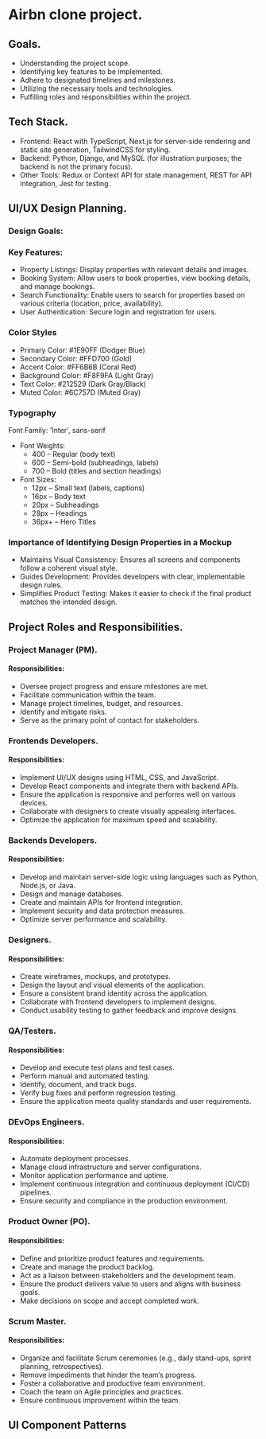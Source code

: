 # Airbn clone project.

## Goals.
- Understanding the project scope.
- Identifying key features to be implemented.
- Adhere to designated timelines and milestones.
- Utilizing the necessary tools and technologies.
- Fulfilling roles and responsibilities within the project.

## Tech Stack.
- Frontend: React with TypeScript, Next.js for server-side rendering and static site generation, TailwindCSS for styling.
- Backend: Python, Django, and MySQL (for illustration purposes; the backend is not the primary focus).
- Other Tools: Redux or Context API for state management, REST for API integration, Jest for testing.

## UI/UX Design Planning.
### Design Goals:

### Key Features:
- Property Listings: Display properties with relevant details and images.
- Booking System: Allow users to book properties, view booking details, and manage bookings.
- Search Functionality: Enable users to search for properties based on various criteria (location, price, availability).
- User Authentication: Secure login and registration for users.
  
### Color Styles
- Primary Color: #1E90FF (Dodger Blue)
- Secondary Color: #FFD700 (Gold)
- Accent Color: #FF6B6B (Coral Red)
- Background Color: #F8F9FA (Light Gray)
- Text Color: #212529 (Dark Gray/Black)
- Muted Color: #6C757D (Muted Gray)
  
### Typography
Font Family: 'Inter', sans-serif
- Font Weights:
  - 400 – Regular (body text)
  - 600 – Semi-bold (subheadings, labels)
  - 700 – Bold (titles and section headings)
- Font Sizes:
  - 12px – Small text (labels, captions)
  - 16px – Body text
  - 20px – Subheadings
  - 28px – Headings
  - 36px+ – Hero Titles

### Importance of Identifying Design Properties in a Mockup
- Maintains Visual Consistency: Ensures all screens and components follow a coherent visual style.
- Guides Development: Provides developers with clear, implementable design rules.
- Simplifies Product Testing: Makes it easier to check if the final product matches the intended design.

## Project Roles and Responsibilities.
### Project Manager (PM).
#### Responsibilities:
- Oversee project progress and ensure milestones are met.
- Facilitate communication within the team.
- Manage project timelines, budget, and resources.
- Identify and mitigate risks.
- Serve as the primary point of contact for stakeholders.
  
### Frontends Developers.
#### Responsibilities:
- Implement UI/UX designs using HTML, CSS, and JavaScript.
- Develop React components and integrate them with backend APIs.
- Ensure the application is responsive and performs well on various devices.
- Collaborate with designers to create visually appealing interfaces.
- Optimize the application for maximum speed and scalability.

### Backends Developers.
#### Responsibilities:
- Develop and maintain server-side logic using languages such as Python, Node.js, or Java.
- Design and manage databases.
- Create and maintain APIs for frontend integration.
- Implement security and data protection measures.
- Optimize server performance and scalability.

### Designers.
#### Responsibilities:
- Create wireframes, mockups, and prototypes.
- Design the layout and visual elements of the application.
- Ensure a consistent brand identity across the application.
- Collaborate with frontend developers to implement designs.
- Conduct usability testing to gather feedback and improve designs.

### QA/Testers.
#### Responsibilities:
- Develop and execute test plans and test cases.
- Perform manual and automated testing.
- Identify, document, and track bugs.
- Verify bug fixes and perform regression testing.
- Ensure the application meets quality standards and user requirements.

### DEvOps Engineers.
#### Responsibilities:
- Automate deployment processes.
- Manage cloud infrastructure and server configurations.
- Monitor application performance and uptime.
- Implement continuous integration and continuous deployment (CI/CD) pipelines.
- Ensure security and compliance in the production environment.

### Product Owner (PO).
#### Responsibilities:
- Define and prioritize product features and requirements.
- Create and manage the product backlog.
- Act as a liaison between stakeholders and the development team.
- Ensure the product delivers value to users and aligns with business goals.
- Make decisions on scope and accept completed work.

### Scrum Master.
#### Responsibilities:
- Organize and facilitate Scrum ceremonies (e.g., daily stand-ups, sprint planning, retrospectives).
- Remove impediments that hinder the team’s progress.
- Foster a collaborative and productive team environment.
- Coach the team on Agile principles and practices.
- Ensure continuous improvement within the team.

## UI Component Patterns

